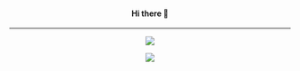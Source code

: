 <h4 align="center">Hi there 👋</h4>
<hr>
<p align="center">
 <img src="https://github-readme-stats.vercel.app/api?username=ani20168&show_icons=true&bg_color=20,ffcc66,fa468b&text_color=ffffff&title_color=ffffff&icon_color=fa468b">
</p>
<p align="center">
 <img src="https://github-readme-stats.vercel.app/api/top-langs/?username=ani20168">
</p>
